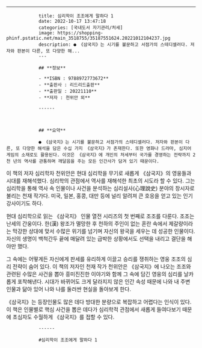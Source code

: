 ---
				title: 심리학이 조조에게 말하다 1
				date: 2022-10-17 13:47:18
				categories: [국내도서 자기관리/처세]
				image: https://shopping-phinf.pstatic.net/main_3518755/35187551624.20221012104237.jpg
				description: ● 《삼국지》는 시기를 불문하고 서점가의 스테디셀러다. 저자와 판본이 다른, 또 다양한 해...
				---

				## **정보**

				- **ISBN : 9788972773672**
				- **출판사 : 리드리드출판**
				- **출판일 : 20221110**
				- **저자 : 천위안 외**

				------



				## **요약**

				● 《삼국지》는 시기를 불문하고 서점가의 스테디셀러다. 저자와 판본이 다른, 또 다양한 해석을 담은 수십 가지 《삼국지》가 존재한다. 또한 영화나 드라마, 심지어 게임의 소재로도 활용된다. 이것은 《삼국지》에 개인의 처세부터 국가를 경영하는 전략까지 2천 년의 역사를 관통하며 깨달음을 주는 모든 인간사가 담겨 있기 때문이다.

이 책의 저자 심리학자 천위안은 현대 심리학을 무기로 새롭게 《삼국지》의 영웅들과 시대를 재해석했다. 심리학의 관점에서 역사를 재해석한 최초의 시도라 할 수 있다. 그는 심리학을 통해 역사 속 인물이나 사건을 분석하는 심리설사(心理說史) 분야의 창시자로 불리는 천재 작가다. 미국, 일본, 홍콩, 대만 등에 널리 알려져 큰 호응을 얻고 있는 인기 강사이기도 하다.

현대 심리학으로 읽는 《삼국지》 인물 열전 시리즈의 첫 번째로 조조를 다룬다. 조조는 난세의 간웅이다. 한(漢) 왕조가 멸망한 후 천하의 주인이 없는 혼란 속에서 제갈량이라는 막강한 상대에 맞서 수많은 위기를 넘기며 자신의 왕국을 세우는 데 성공한 인물이다. 자신의 생명이 백척간두 끝에 매달려 있는 급박한 상황에서도 선택을 내리고 결단을 해야만 했다. 

그 속에는 어떻게든 자신에게 판세를 유리하게 이끌고 승리를 쟁취하는 영웅 조조의 심리 전략이 숨어 있다. 이 책의 저자인 천재 작가 천위안은 《삼국지》에 나오는 조조와 관련된 수많은 사건을 뽑아 흥미진진한 이야기와 함께 그 속에 담긴 영웅의 심리를 날카롭게 포착해낸다. 시대가 바뀌어도 크게 달라지지 않은 인간 속성 때문에 나와 내 주변 인물과 닮아 있어 나와 나를 둘러싼 현실을 돌아보게 한다. 

《삼국지》는 등장인물도 많은 데다 방대한 분량으로 복잡하고 어렵다는 인식이 있다. 이 책은 인물별로 핵심 사건을 뽑은 데다가 심리학적 관점에서 새롭게 들여다보기 때문에 초심자도 수월하게 《삼국지》를 접할 수 있다.

				------

				#심리학이 조조에게 말하다 1



				